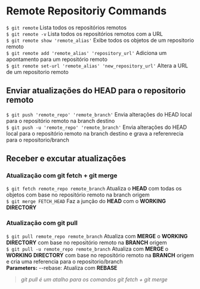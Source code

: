 # Remote Repositoriy Commands

`$ git remote` Lista todos os repositórios remotos  
`$ git remote -v` Lista todos os repositórios remotos com a URL  
`$ git remote show 'remote_alias'` Exibe todos os objetos de um repositorio remoto  
`$ git remote add 'remote_alias' 'repository_url'` Adiciona um apontamento para um repositório remoto  
`$ git remote set-url 'remote_alias' 'new_repository_url'` Altera a URL de um repositorio remoto  

## Enviar atualizações do **HEAD** para o repositorio remoto
`$ git push 'remote_repo' 'remote_branch'` Envia alterações do HEAD local para o repositório remoto na branch destino  
`$ git push -u 'remote_repo' 'remote_branch'` Envia alterações do HEAD local para o repositório remoto na branch destino e grava a referenrecia para o repositorio/branch     
  
## Receber e excutar atualizações

### Atualização com git fetch + git merge
`$ git fetch remote_repo remote_branch` Atualiza o **HEAD** com todas os objetos com base no repositório remoto na branch origem  
`$ git merge FETCH_HEAD` Faz a junção do **HEAD** com o **WORKING DIRECTORY**  

### Atualização com git pull
`$ git pull remote_repo remote_branch` Atualiza com **MERGE** o **WORKING DIRECTORY** com base no repositório remoto na **BRANCH** origem   
`$ git pull -u remote_repo remote_branch` Atualiza com **MERGE** o **WORKING DIRECTORY** com base no repositório remoto na **BRANCH** origem e cria uma referencia para o repositorio/branch  
**Parameters:** --rebase: Atualiza com **REBASE**  
>*git pull é um atalho para os comandos git fetch + git merge*